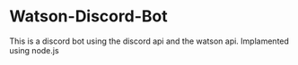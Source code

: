 # Watson-Discord-Bot
This is a discord bot using the discord api and the watson api. Implamented using node.js
